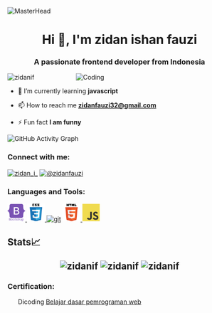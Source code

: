 ![MasterHead](https://res.cloudinary.com/practicaldev/image/fetch/s--06fMZcvh--/c_imagga_scale,f_auto,fl_progressive,h_900,q_auto,w_1600/https://dev-to-uploads.s3.amazonaws.com/i/guhvpoderb4koy6xibqv.png)
<h1 align="center">Hi 👋, I'm zidan ishan fauzi</h1>
<h3 align="center">A passionate frontend developer from Indonesia</h3>

<img align="right" alt="Coding" width="350" src="https://encrypted-tbn0.gstatic.com/images?q=tbn:ANd9GcTvnj_deKqlO_m3vDnfvF-Oh2-gOU6ZJ5zhpg&usqp=CAU">

<p align="left"> <img src="https://komarev.com/ghpvc/?username=zidanif&label=Profile%20views&color=0e75b6&style=flat" alt="zidanif" /> </p>

- 🌱 I’m currently learning **javascript**

- 📫 How to reach me **zidanfauzi32@gmail.com**

- ⚡ Fun fact **I am funny**

 ![GitHub Activity Graph](https://activity-graph.herokuapp.com/graph?username=zidanif&theme=dracula&hide_border=true)

<h3 align="left">Connect with me:</h3>
<p align="left">
<a href="https://instagram.com/zidan_i_" target="blank"><img align="center" src="https://raw.githubusercontent.com/rahuldkjain/github-profile-readme-generator/master/src/images/icons/Social/instagram.svg" alt="zidan_i_" height="30" width="40" /></a>
<a href="https://medium.com/@zidanfauzi" target="blank"><img align="center" src="https://raw.githubusercontent.com/rahuldkjain/github-profile-readme-generator/master/src/images/icons/Social/medium.svg" alt="@zidanfauzi" height="30" width="40" /></a>
</p>

<h3 align="left">Languages and Tools:</h3>
<p align="left"> <a href="https://getbootstrap.com" target="_blank" rel="noreferrer"> <img src="https://raw.githubusercontent.com/devicons/devicon/master/icons/bootstrap/bootstrap-plain-wordmark.svg" alt="bootstrap" width="40" height="40"/> </a> <a href="https://www.w3schools.com/css/" target="_blank" rel="noreferrer"> <img src="https://raw.githubusercontent.com/devicons/devicon/master/icons/css3/css3-original-wordmark.svg" alt="css3" width="40" height="40"/> </a> <a href="https://git-scm.com/" target="_blank" rel="noreferrer"> <img src="https://www.vectorlogo.zone/logos/git-scm/git-scm-icon.svg" alt="git" width="40" height="40"/></a> <a href="https://www.w3.org/html/" target="_blank" rel="noreferrer"> <img src="https://raw.githubusercontent.com/devicons/devicon/master/icons/html5/html5-original-wordmark.svg" alt="html5" width="40" height="40"/> </a> <a href="https://developer.mozilla.org/en-US/docs/Web/JavaScript" target="_blank" rel="noreferrer"> <img src="https://raw.githubusercontent.com/devicons/devicon/master/icons/javascript/javascript-original.svg" alt="javascript" width="40" height="40"/> </a> </p>

## Stats📈 <p align="center"> <img width="48%" src="https://github-readme-stats.vercel.app/api/top-langs?username=zidanif&show_icons=true&theme=dracula&title_color=ff8000&text_color=ffffff&bg_color=6a6a6a&locale=en&layout=compact&hide_border=true" alt="zidanif" />  <img width="48%" src="https://github-readme-stats.vercel.app/api?username=zidanif&show_icons=true&theme=dracula&title_color=ff8000&text_color=ffffff&bg_color=6a6a6a&locale=en&hide_border=true" alt="zidanif" /> <img width="48%" src="https://github-readme-streak-stats.herokuapp.com/?user=zidanif&theme=highcontrast&hide_border=true" alt="zidanif" /> </p>

<h3 align="left">Certification:</h3>
<ul type ="none">
 <li>Dicoding
  <a href="https://www.dicoding.com/certificates/JLX11ON35X72">Belajar dasar pemrograman web</a>
  </li>
